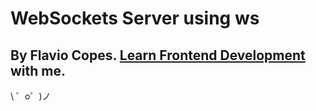 WebSockets Server using ws
================================

By Flavio Copes. [Learn Frontend Development](https://flaviocopes.com/) with me.
-------------------

\ ゜o゜)ノ
